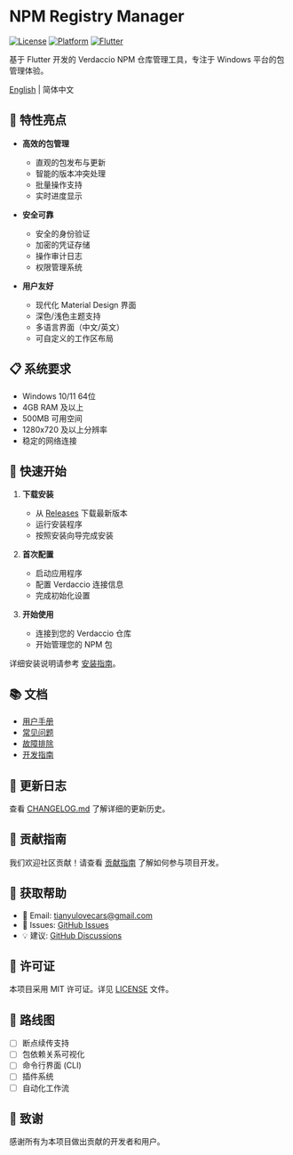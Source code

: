 # NPM Registry Manager

[![License](https://img.shields.io/badge/License-MIT-blue.svg)](LICENSE)
[![Platform](https://img.shields.io/badge/Platform-Windows-blue.svg)]()
[![Flutter](https://img.shields.io/badge/Flutter-3.0+-blue.svg)]()

基于 Flutter 开发的 Verdaccio NPM 仓库管理工具，专注于 Windows 平台的包管理体验。

[English](./README_EN.md) | 简体中文

## 🚀 特性亮点

- **高效的包管理**
  - 直观的包发布与更新
  - 智能的版本冲突处理
  - 批量操作支持
  - 实时进度显示

- **安全可靠**
  - 安全的身份验证
  - 加密的凭证存储
  - 操作审计日志
  - 权限管理系统

- **用户友好**
  - 现代化 Material Design 界面
  - 深色/浅色主题支持
  - 多语言界面（中文/英文）
  - 可自定义的工作区布局

## 📋 系统要求

- Windows 10/11 64位
- 4GB RAM 及以上
- 500MB 可用空间
- 1280x720 及以上分辨率
- 稳定的网络连接

## 🔧 快速开始

1. **下载安装**
   - 从 [Releases](https://github.com/tbyd/npm-registry-manager/releases) 下载最新版本
   - 运行安装程序
   - 按照安装向导完成安装

2. **首次配置**
   - 启动应用程序
   - 配置 Verdaccio 连接信息
   - 完成初始化设置

3. **开始使用**
   - 连接到您的 Verdaccio 仓库
   - 开始管理您的 NPM 包

详细安装说明请参考 [安装指南](./INSTALL.md)。

## 📚 文档

- [用户手册](./docs/user-guide.md)
- [常见问题](./docs/faq.md)
- [故障排除](./docs/troubleshooting.md)
- [开发指南](./docs/development.md)

## 🔄 更新日志

查看 [CHANGELOG.md](./CHANGELOG.md) 了解详细的更新历史。

## 🤝 贡献指南

我们欢迎社区贡献！请查看 [贡献指南](./CONTRIBUTING.md) 了解如何参与项目开发。

## 💬 获取帮助

- 📧 Email: [tianyulovecars@gmail.com](mailto:tianyulovecars@gmail.com)
- 🐛 Issues: [GitHub Issues](https://github.com/tbyd/npm-registry-manager/issues)
- 💡 建议: [GitHub Discussions](https://github.com/tbyd/npm-registry-manager/discussions)

## 📄 许可证

本项目采用 MIT 许可证。详见 [LICENSE](LICENSE) 文件。

## 🎯 路线图

- [ ] 断点续传支持
- [ ] 包依赖关系可视化
- [ ] 命令行界面 (CLI)
- [ ] 插件系统
- [ ] 自动化工作流

## 🙏 致谢

感谢所有为本项目做出贡献的开发者和用户。 